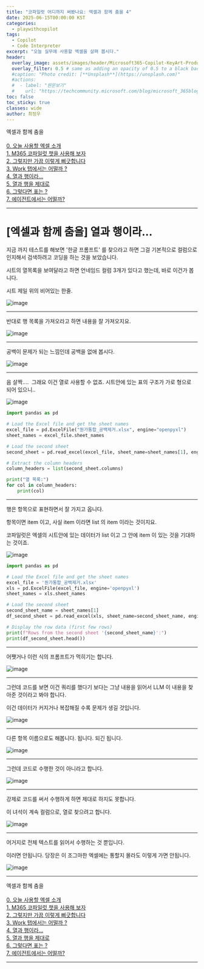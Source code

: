 ```yaml
---
title: "코파일럿 어디까지 써봤나요: 엑셀과 함께 춤을 4"
date: 2025-06-15T00:00:00 KST
categories:
  - playwithcopilot
tags:
  - Copilot
  - Code Interpreter
excerpt: "오늘 실무에 사용할 엑셀을 살펴 봅시다."
header:
  overlay_image: assets/images/header/Microsoft365-Copilot-KeyArt-Productivity-6K-01.png
  overlay_filter: 0.5 # same as adding an opacity of 0.5 to a black background
  #caption: "Photo credit: [**Unsplash**](https://unsplash.com)"
  #actions:
  #  - label: "원문보기"
  #    url: "https://techcommunity.microsoft.com/blog/microsoft_365blog/sharing-the-vision-microsoft-365-community-conference-keynotes-now-available/4416368"
toc: false
toc_sticky: true
classes: wide
author: 최정우
---
```


<div class="notice--info">
엑셀과 함께 춤을<br/>
<br/>
<a href="https://microsoft.github.io/mwkorea/playwithcopilot/excel_0/">0. 오늘 사용할 엑셀 소개</a><br/>
<a href="https://microsoft.github.io/mwkorea/playwithcopilot/excel_1/">1. M365 코파일럿 챗을 사용해 보자</a><br/>
<a href="https://microsoft.github.io/mwkorea/playwithcopilot/excel_2/">2. 그렇지만 가끔 이렇게 삐긋합니다</a><br/>
<a href="https://microsoft.github.io/mwkorea/playwithcopilot/excel_3/">3. Work 탭에서는 어떨까 ?</a><br/>
<a href="https://microsoft.github.io/mwkorea/playwithcopilot/excel_4/">4. 열과 행이라...</a><br/>
<a href="https://microsoft.github.io/mwkorea/playwithcopilot/excel_5/">5. 열과 행을 제대로</a><br/>
<a href="https://microsoft.github.io/mwkorea/playwithcopilot/excel_6/">6. 그렇다면 표는 ?</a><br/>
<a href="https://microsoft.github.io/mwkorea/playwithcopilot/excel_7/">7. 에이전트에서는 어떨까?</a><br/>
</div>

---

# [엑셀과 함께 춤을] 열과 행이라...

지금 까지 테스트를 해보면 '한글 프롬프트' 를 찾으라고 하면 그걸 기본적으로 컬럼으로 인지해서 검색하려고 코딩을 하는 것을 보았습니다. 

시트의 열목록을 보여달라고 하면 언네임드 컬럼 3개가 있다고 했는데, 바로 이건가 봅니다. 

시트 제일 위의 비어있는 한줄.

![image](/mwkorea/assets/images/20250615/image24.png)

---

반대로 행 목록을 가져오라고 하면 내용을 잘 가져오지요.

![image](/mwkorea/assets/images/20250615/image25.png)

---

공백이 문제가 되는 느낌인데 공백을 없애 봅시다.

![image](/mwkorea/assets/images/20250615/image26.png)

---

음 살짝....  그래요 이건 열로 사용할 수 없죠. 시트안에 있는 표의 구조가 가로 형으로 되어 있으니..

![image](/mwkorea/assets/images/20250615/image27.png)

```python
import pandas as pd

# Load the Excel file and get the sheet names
excel_file = pd.ExcelFile("뭔가통합_공백제거.xlsx", engine="openpyxl")
sheet_names = excel_file.sheet_names

# Load the second sheet
second_sheet = pd.read_excel(excel_file, sheet_name=sheet_names[1], engine="openpyxl")

# Extract the column headers
column_headers = list(second_sheet.columns)

print("열 목록:")
for col in column_headers:
    print(col)
```

---

행은 항목으로 표현하면서 잘 가지고 옵니다. 

항목이면 item 이고, 사실 item 이라면 list 의 item 이라는 것이지요. 

코파일럿은 엑셀의 시트안에 있는 데이터가 list 이고 그 안에 item 이 있는 것을 기대하는 것이죠.

![image](/mwkorea/assets/images/20250615/image28.png)

```python
import pandas as pd

# Load the Excel file and get the sheet names
excel_file = '뭔가통합_공백제거.xlsx'
xls = pd.ExcelFile(excel_file, engine='openpyxl')
sheet_names = xls.sheet_names

# Load the second sheet
second_sheet_name = sheet_names[1]
df_second_sheet = pd.read_excel(xls, sheet_name=second_sheet_name, engine='openpyxl')

# Display the row data (first few rows)
print(f"Rows from the second sheet '{second_sheet_name}':")
print(df_second_sheet.head())
```

---

어쨋거나 이런 식의 프롬프트가 먹히기는 합니다.

![image](/mwkorea/assets/images/20250615/image29.png)

---

그런데 코드를 보면 이건 쿼리를 했다기 보다는 그냥 내용을 읽어서 LLM 이 내용을 찾아준 것이라고 봐야 합니다. 

이건 데이터가 커지거나 복잡해질 수록 문제가 생길 것입니다.

![image](/mwkorea/assets/images/20250615/image30.png)

---

다른 항목 이름으로도 해봅니다. 됩니다. 되긴 됩니다.

![image](/mwkorea/assets/images/20250615/image31.png)

---

그런데 코드로 수행한 것이 아니라고 합니다. 

![image](/mwkorea/assets/images/20250615/image32.png)

---

강제로 코드를 써서 수행하게 하면 제대로 하지도 못합니다. 

이 녀석이 계속 컬럼으로, 열로 찾으려고 합니다.

![image](/mwkorea/assets/images/20250615/image33.png)

---

어거지로 전체 텍스트를 읽어서 수행하는 것 뿐입니다. 

이러면 안됩니다. 당장은 이 조그마한 엑셀에는 통할지 몰라도 이렇게 가면 안됩니다.

![image](/mwkorea/assets/images/20250615/image34.png)

---

<div class="notice--info">
엑셀과 함께 춤을<br/>
<br/>
<a href="https://microsoft.github.io/mwkorea/playwithcopilot/excel_0/">0. 오늘 사용할 엑셀 소개</a><br/>
<a href="https://microsoft.github.io/mwkorea/playwithcopilot/excel_1/">1. M365 코파일럿 챗을 사용해 보자</a><br/>
<a href="https://microsoft.github.io/mwkorea/playwithcopilot/excel_2/">2. 그렇지만 가끔 이렇게 삐긋합니다</a><br/>
<a href="https://microsoft.github.io/mwkorea/playwithcopilot/excel_3/">3. Work 탭에서는 어떨까 ?</a><br/>
<a href="https://microsoft.github.io/mwkorea/playwithcopilot/excel_4/">4. 열과 행이라...</a><br/>
<a href="https://microsoft.github.io/mwkorea/playwithcopilot/excel_5/">5. 열과 행을 제대로</a><br/>
<a href="https://microsoft.github.io/mwkorea/playwithcopilot/excel_6/">6. 그렇다면 표는 ?</a><br/>
<a href="https://microsoft.github.io/mwkorea/playwithcopilot/excel_7/">7. 에이전트에서는 어떨까?</a><br/>
</div>

---
